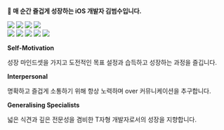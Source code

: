 **👋 매 순간 즐겁게 성장하는 iOS 개발자 김범수입니다.**
<p>
  <a href="https://velog.io/@beomsoo0/" target="_blank"><img src="https://img.shields.io/badge/Velog-20C997?style=flat-square&logo=Velog&logoColor=white"/></a>
  <a href="https://www.linkedin.com/in/%EB%B2%94%EC%88%98-%EA%B9%80-66012b23a/" target="_blank"><img src="https://img.shields.io/badge/BeomsooKim-0A66C2?style=flat-square&logo=Linkedin&logoColor=white"/></a>
  <a href="https://www.instagram.com/bumssooooo/" target="_blank"><img src="https://img.shields.io/badge/Instagram-E4405F?style=flat-square&logo=Instagram&logoColor=white"/></a>
  <a href="mailto:bsbs7605@gmail.com" target="_blank"><img src="https://img.shields.io/badge/bsbs7605@gmail.com-EA4335?style=flat-square&logo=Gmail&logoColor=white"/></a>
<br>
<img src="https://img.shields.io/badge/iOS-000000?style=flat-square&logo=iOS&logoColor=white"/></a>
<img src="https://img.shields.io/badge/Swift-F05138?style=flat-square&logo=Swift&logoColor=white"/></a>
<img src="https://img.shields.io/badge/ObjectiveC-A8B9CC?style=flat-square&logo=jaaaa&logoColor=white"/></a>
<img src="https://img.shields.io/badge/Xcode-147EFB?style=flat-square&logo=Xcode&logoColor=white"/></a>
<img src="https://img.shields.io/badge/ReactiveX-B7178C?style=flat-square&logo=ReactiveX&logoColor=white"/></a>
</p>

**Self-Motivation**

성장 마인드셋을 가지고 도전적인 목표 설정과 습득하고 성장하는 과정을 즐깁니다.

**Interpersonal**

명확하고 즐겁게 소통하기 위해 항상 노력하며 over 커뮤니케이션을 추구합니다.

**Generalising Specialists**

넓은 식견과 깊은 전문성을 겸비한 T자형 개발자로서의 성장을 지향합니다.
